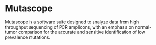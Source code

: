 # Mutascope
Mutascope is a software suite designed to analyze data from high throughput sequencing of PCR amplicons, with an emphasis on normal-tumor comparison for the accurate and sensitive identification of low prevalence mutations.
